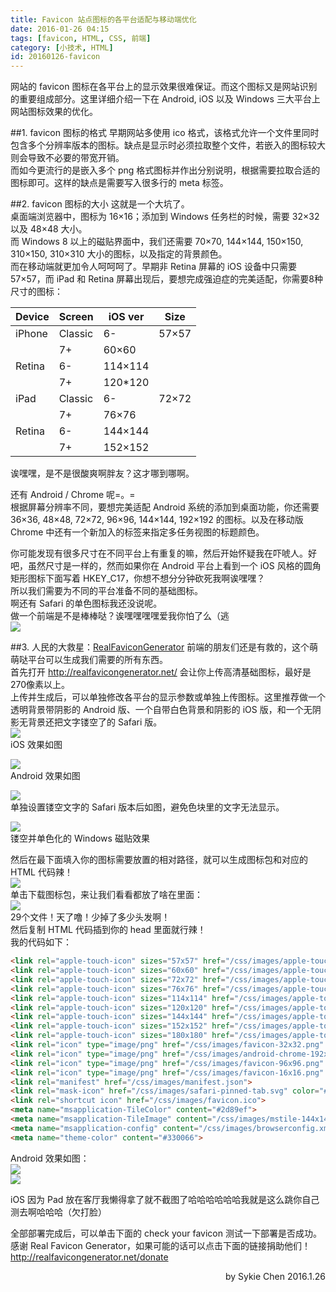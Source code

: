 ```yaml
---
title: Favicon 站点图标的各平台适配与移动端优化
date: 2016-01-26 04:15
tags: [favicon, HTML, CSS, 前端]
category: [小技术, HTML]
id: 20160126-favicon
---
```

网站的 favicon 图标在各平台上的显示效果很难保证。而这个图标又是网站识别的重要组成部分。这里详细介绍一下在 Android, iOS 以及 Windows 三大平台上网站图标效果的优化。  
<!-- more -->
##1. favicon 图标的格式
早期网站多使用 ico 格式，该格式允许一个文件里同时包含多个分辨率版本的图标。缺点是显示时必须拉取整个文件，若嵌入的图标较大则会导致不必要的带宽开销。  
而如今更流行的是嵌入多个 png 格式图标并作出分别说明，根据需要拉取合适的图标即可。这样的缺点是需要写入很多行的 meta 标签。  

##2. favicon 图标的大小
这就是一个大坑了。  
桌面端浏览器中，图标为 16×16；添加到 Windows 任务栏的时候，需要 32×32 以及 48×48 大小。  
而 Windows 8 以上的磁贴界面中，我们还需要 70×70, 144×144, 150×150, 310×150, 310×310 大小的图标，以及指定的背景颜色。  
而在移动端就更加令人呵呵呵了。早期非 Retina 屏幕的 iOS 设备中只需要 57×57，而 iPad 和 Retina 屏幕出现后，要想完成强迫症的完美适配，你需要8种尺寸的图标：  

Device|Screen|iOS ver|Size
---|---|---|---
iPhone|Classic|6-|57×57
 | |7+|60×60
 |Retina|6-|114×114
| |7+|120*120
iPad|Classic|6-|72×72
 | |7+|76×76
 |Retina|6-|144×144
 | |7+|152×152

诶嘿嘿，是不是很酸爽啊胖友？这才哪到哪啊。  
  
还有 Android / Chrome 呢=。=  
根据屏幕分辨率不同，要想完美适配 Android 系统的添加到桌面功能，你还需要 36×36, 48×48, 72×72, 96×96, 144×144, 192×192 的图标。以及在移动版 Chrome 中还有一个新加入的标签来指定多任务视图的标题颜色。  
  
你可能发现有很多尺寸在不同平台上有重复的嘛，然后开始怀疑我在吓唬人。好吧，虽然尺寸是一样的，然而如果你在 Android 平台上看到一个 iOS 风格的圆角矩形图标下面写着 HKEY_C17，你想不想分分钟砍死我啊诶嘿嘿？  
所以我们需要为不同的平台准备不同的基础图标。  
啊还有 Safari 的单色图标我还没说呢。  
做一个前端是不是棒棒哒？诶嘿嘿嘿嘿爱我你怕了么（逃  
![](/blogimg/20160126-favicon/1.png)  

##3. 人民的大救星：[RealFaviconGenerator](http://realfavicongenerator.net/)
前端的朋友们还是有救的，这个萌萌哒平台可以生成我们需要的所有东西。  
首先打开 http://realfavicongenerator.net/ 会让你上传高清基础图标，最好是270像素以上。  
上传并生成后，可以单独修改各平台的显示参数或单独上传图标。这里推荐做一个透明背景带阴影的 Android 版、一个自带白色背景和阴影的 iOS 版，和一个无阴影无背景还把文字镂空了的 Safari 版。  
![](/blogimg/20160126-favicon/2.png)  
iOS 效果如图  
  
![](/blogimg/20160126-favicon/3.png)  
Android 效果如图  
  
![](/blogimg/20160126-favicon/4.png)  
单独设置镂空文字的 Safari 版本后如图，避免色块里的文字无法显示。  
  
![](/blogimg/20160126-favicon/5.png)  
镂空并单色化的 Windows 磁贴效果  
  
然后在最下面填入你的图标需要放置的相对路径，就可以生成图标包和对应的 HTML 代码辣！  
![](/blogimg/20160126-favicon/6.png)  
单击下载图标包，来让我们看看都放了啥在里面：  
![](/blogimg/20160126-favicon/7.png)  
29个文件！天了噜！少掉了多少头发啊！  
然后复制 HTML 代码插到你的 head 里面就行辣！  
我的代码如下：  
```html
<link rel="apple-touch-icon" sizes="57x57" href="/css/images/apple-touch-icon-57x57.png">
<link rel="apple-touch-icon" sizes="60x60" href="/css/images/apple-touch-icon-60x60.png">
<link rel="apple-touch-icon" sizes="72x72" href="/css/images/apple-touch-icon-72x72.png">
<link rel="apple-touch-icon" sizes="76x76" href="/css/images/apple-touch-icon-76x76.png">
<link rel="apple-touch-icon" sizes="114x114" href="/css/images/apple-touch-icon-114x114.png">
<link rel="apple-touch-icon" sizes="120x120" href="/css/images/apple-touch-icon-120x120.png">
<link rel="apple-touch-icon" sizes="144x144" href="/css/images/apple-touch-icon-144x144.png">
<link rel="apple-touch-icon" sizes="152x152" href="/css/images/apple-touch-icon-152x152.png">
<link rel="apple-touch-icon" sizes="180x180" href="/css/images/apple-touch-icon-180x180.png">
<link rel="icon" type="image/png" href="/css/images/favicon-32x32.png" sizes="32x32">
<link rel="icon" type="image/png" href="/css/images/android-chrome-192x192.png" sizes="192x192">
<link rel="icon" type="image/png" href="/css/images/favicon-96x96.png" sizes="96x96">
<link rel="icon" type="image/png" href="/css/images/favicon-16x16.png" sizes="16x16">
<link rel="manifest" href="/css/images/manifest.json">
<link rel="mask-icon" href="/css/images/safari-pinned-tab.svg" color="#5bbad5">
<link rel="shortcut icon" href="/css/images/favicon.ico">
<meta name="msapplication-TileColor" content="#2d89ef">
<meta name="msapplication-TileImage" content="/css/images/mstile-144x144.png">
<meta name="msapplication-config" content="/css/images/browserconfig.xml">
<meta name="theme-color" content="#330066">
```
  
Android 效果如图：  
![](/blogimg/20160126-favicon/8.png)  
![](/blogimg/20160126-favicon/9.png)  
  
iOS 因为 Pad 放在客厅我懒得拿了就不截图了哈哈哈哈哈哈我就是这么跳你自己测去啊哈哈哈（欠打脸）  
  
全部部署完成后，可以单击下面的 check your favicon 测试一下部署是否成功。  
感谢 Real Favicon Generator，如果可能的话可以点击下面的链接捐助他们！  
http://realfavicongenerator.net/donate  


<p align = right>
by Sykie Chen
2016.1.26
</p>